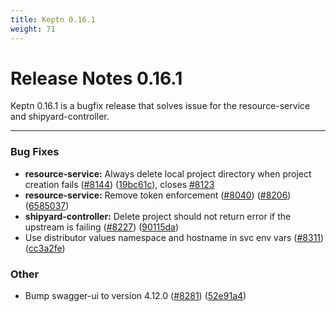 ```yaml
---
title: Keptn 0.16.1
weight: 71
---
```


# Release Notes 0.16.1

Keptn 0.16.1 is a bugfix release that solves issue for the resource-service and shipyard-controller.

---
### Bug Fixes

* **resource-service:** Always delete local project directory when project creation fails ([#8144](https://github.com/keptn/keptn/issues/8144)) ([19bc61c](https://github.com/keptn/keptn/commit/19bc61c96160d81794ada0bf6c5478fa77561c35)), closes [#8123](https://github.com/keptn/keptn/issues/8123)
* **resource-service:** Remove token enforcement ([#8040](https://github.com/keptn/keptn/issues/8040)) ([#8206](https://github.com/keptn/keptn/issues/8206)) ([6585037](https://github.com/keptn/keptn/commit/65850379d2a7878a483b24f56ac1c744202607e7))
* **shipyard-controller:** Delete project should not return error if the upstream is failing  ([#8227](https://github.com/keptn/keptn/issues/8227)) ([90115da](https://github.com/keptn/keptn/commit/90115dabdef698f602545dab349daeebaea44617))
* Use distributor values namespace and hostname in svc env vars ([#8311](https://github.com/keptn/keptn/issues/8311)) ([cc3a2fe](https://github.com/keptn/keptn/commit/cc3a2feca3653588c558919cd753e2ac378d6703))


### Other

* Bump swagger-ui to version 4.12.0 ([#8281](https://github.com/keptn/keptn/issues/8281)) ([52e91a4](https://github.com/keptn/keptn/commit/52e91a47ea78adabe3b154b5208bc3c86908e7be))